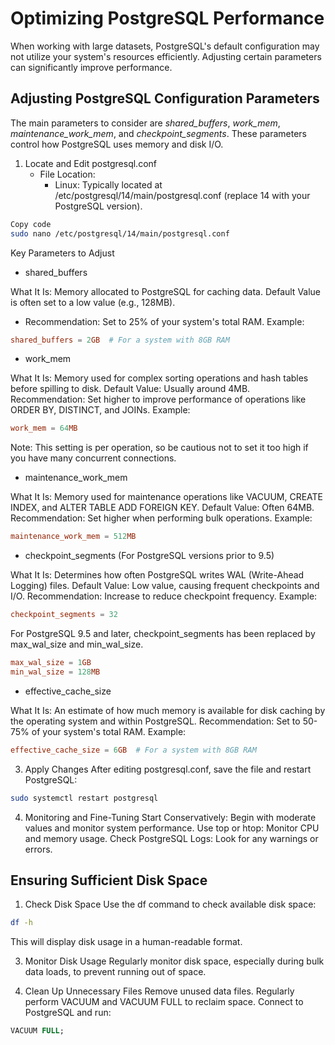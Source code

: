 # Optimizing PostgreSQL Performance
When working with large datasets, PostgreSQL's default configuration may not utilize your system's resources efficiently. Adjusting certain parameters can significantly improve performance.

## Adjusting PostgreSQL Configuration Parameters
The main parameters to consider are *shared_buffers*, *work_mem*, *maintenance_work_mem*, and *checkpoint_segments*. These parameters control how PostgreSQL uses memory and disk I/O.

1. Locate and Edit postgresql.conf
    - File Location:
        - Linux: Typically located at /etc/postgresql/14/main/postgresql.conf (replace 14 with your PostgreSQL version).

```bash
Copy code
sudo nano /etc/postgresql/14/main/postgresql.conf
```
Key Parameters to Adjust
- shared_buffers

What It Is: Memory allocated to PostgreSQL for caching data. Default Value is often set to a low value (e.g., 128MB).
- Recommendation: Set to 25% of your system's total RAM. Example:
```conf
shared_buffers = 2GB  # For a system with 8GB RAM
```
- work_mem

What It Is: Memory used for complex sorting operations and hash tables before spilling to disk.
Default Value: Usually around 4MB.
Recommendation: Set higher to improve performance of operations like ORDER BY, DISTINCT, and JOINs. Example:

```conf
work_mem = 64MB
```
Note: This setting is per operation, so be cautious not to set it too high if you have many concurrent connections.

- maintenance_work_mem

What It Is: Memory used for maintenance operations like VACUUM, CREATE INDEX, and ALTER TABLE ADD FOREIGN KEY.
Default Value: Often 64MB.
Recommendation: Set higher when performing bulk operations. Example:

```conf
maintenance_work_mem = 512MB
```
- checkpoint_segments (For PostgreSQL versions prior to 9.5)

What It Is: Determines how often PostgreSQL writes WAL (Write-Ahead Logging) files.
Default Value: Low value, causing frequent checkpoints and I/O.
Recommendation: Increase to reduce checkpoint frequency. Example:
```conf
checkpoint_segments = 32
```
For PostgreSQL 9.5 and later, checkpoint_segments has been replaced by max_wal_size and min_wal_size.
```conf
max_wal_size = 1GB
min_wal_size = 128MB
```
- effective_cache_size

What It Is: An estimate of how much memory is available for disk caching by the operating system and within PostgreSQL.
Recommendation: Set to 50-75% of your system's total RAM.
Example:

```conf
effective_cache_size = 6GB  # For a system with 8GB RAM
```
3. Apply Changes
After editing postgresql.conf, save the file and restart PostgreSQL:

```bash
sudo systemctl restart postgresql
```
4. Monitoring and Fine-Tuning
Start Conservatively: Begin with moderate values and monitor system performance.
Use top or htop: Monitor CPU and memory usage.
Check PostgreSQL Logs: Look for any warnings or errors.

## Ensuring Sufficient Disk Space
1. Check Disk Space
Use the df command to check available disk space:

```bash
df -h
```
This will display disk usage in a human-readable format.

3. Monitor Disk Usage
Regularly monitor disk space, especially during bulk data loads, to prevent running out of space.

4. Clean Up Unnecessary Files
Remove unused data files.
Regularly perform VACUUM and VACUUM FULL to reclaim space. Connect to PostgreSQL and run:
```sql
VACUUM FULL;
```